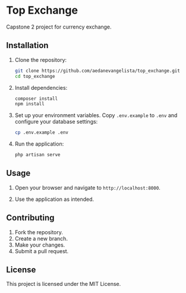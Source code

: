 # Top Exchange

Capstone 2 project for currency exchange.

## Installation

1. Clone the repository:
   ```sh
   git clone https://github.com/aedanevangelista/top_exchange.git
   cd top_exchange
   ```

2. Install dependencies:
   ```sh
   composer install
   npm install
   ```

3. Set up your environment variables. Copy `.env.example` to `.env` and configure your database settings:
   ```sh
   cp .env.example .env
   ```

4. Run the application:
   ```sh
   php artisan serve
   ```

## Usage

1. Open your browser and navigate to `http://localhost:8000`.

2. Use the application as intended.

## Contributing

1. Fork the repository.
2. Create a new branch.
3. Make your changes.
4. Submit a pull request.

## License

This project is licensed under the MIT License.